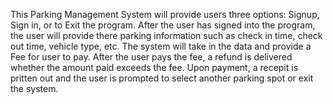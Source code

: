 This Parking Management System will provide users three options: Signup, Sign in, or to Exit the program. After the user has signed into the program, the user will provide there parking information such as check in time, check out time, vehicle type, etc. The system will take in the data and provide a Fee for user to pay. After the user pays the fee, a refund is delivered whether the amount paid exceeds the fee. Upon payment, a recepit is pritten out and the user is prompted to select another parking spot or exit the system. 
